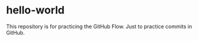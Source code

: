 # hello-world
This repository is for practicing the GitHub Flow.
Just to practice commits in GitHub.
